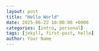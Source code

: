```yaml
---
layout: post
title: "Hello World"
date: 2025-06-22 10:00:00 +0000
categories: [intro, personal]
tags: [jekyll, first-post, hello]
author: Your Name
---
```

